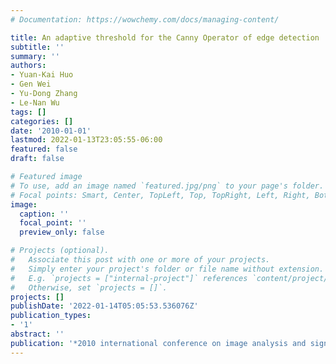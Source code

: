 ```yaml
---
# Documentation: https://wowchemy.com/docs/managing-content/

title: An adaptive threshold for the Canny Operator of edge detection
subtitle: ''
summary: ''
authors:
- Yuan-Kai Huo
- Gen Wei
- Yu-Dong Zhang
- Le-Nan Wu
tags: []
categories: []
date: '2010-01-01'
lastmod: 2022-01-13T23:05:55-06:00
featured: false
draft: false

# Featured image
# To use, add an image named `featured.jpg/png` to your page's folder.
# Focal points: Smart, Center, TopLeft, Top, TopRight, Left, Right, BottomLeft, Bottom, BottomRight.
image:
  caption: ''
  focal_point: ''
  preview_only: false

# Projects (optional).
#   Associate this post with one or more of your projects.
#   Simply enter your project's folder or file name without extension.
#   E.g. `projects = ["internal-project"]` references `content/project/deep-learning/index.md`.
#   Otherwise, set `projects = []`.
projects: []
publishDate: '2022-01-14T05:05:53.536076Z'
publication_types:
- '1'
abstract: ''
publication: '*2010 international conference on image analysis and signal processing*'
---
```

